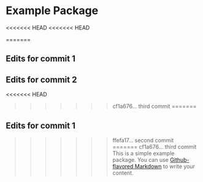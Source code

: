 # Example Package
<<<<<<< HEAD
<<<<<<< HEAD

=======
## Edits for commit 1
## Edits for commit 2
<<<<<<< HEAD
>>>>>>> cf1a676... third commit
=======
## Edits for commit 1
>>>>>>> ffefa17... second commit
=======
>>>>>>> cf1a676... third commit
This is a simple example package. You can use
[Github-flavored Markdown](https://guides.github.com/features/mastering-markdown/)
to write your content.

